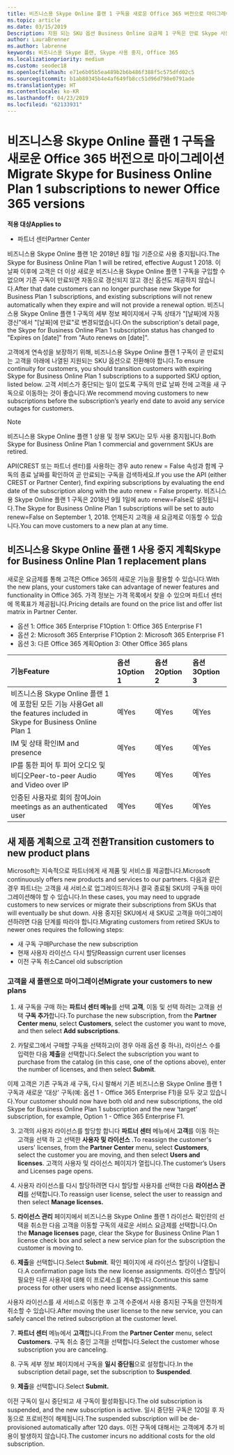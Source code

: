 ```yaml
---
title: 비즈니스용 Skype Online 플랜 1 구독을 새로운 Office 365 버전으로 마이그레이션 | 파트너 센터
ms.topic: article
ms.date: 03/15/2019
Description: 지원 되는 SKU 옵션 Business Online 요금제 1 구독은 만료 Skype 사용 하 여 고객에 게 전환 합니다. 구독의 연간 종료 날짜 전에 새 구독에 고객을 이동 하는 것이 좋습니다.
author: LauraBrenner
ms.author: labrenne
keywords: 비즈니스용 Skype 플랜, Skype 사용 중지, Office 365
ms.localizationpriority: medium
ms.custom: seodec18
ms.openlocfilehash: e71e6b05b5ea489b2b6b486f388f5c575dfd02c5
ms.sourcegitcommit: b1ab80345b4e4af649fb8cc51d96d798e0791ade
ms.translationtype: HT
ms.contentlocale: ko-KR
ms.lasthandoff: 04/23/2019
ms.locfileid: "62133931"
---
```

# <a name="migrate-skype-for-business-online-plan-1-subscriptions-to-newer-office-365-versions"></a><span data-ttu-id="d9350-105">비즈니스용 Skype Online 플랜 1 구독을 새로운 Office 365 버전으로 마이그레이션</span><span class="sxs-lookup"><span data-stu-id="d9350-105">Migrate Skype for Business Online Plan 1 subscriptions to newer Office 365 versions</span></span>

<span data-ttu-id="d9350-106">**적용 대상**</span><span class="sxs-lookup"><span data-stu-id="d9350-106">**Applies to**</span></span>

- <span data-ttu-id="d9350-107">파트너 센터</span><span class="sxs-lookup"><span data-stu-id="d9350-107">Partner Center</span></span>

<span data-ttu-id="d9350-108">비즈니스용 Skype Online 플랜 1은 2018년 8월 1일 기준으로 사용 중지됩니다.</span><span class="sxs-lookup"><span data-stu-id="d9350-108">The Skype for Business Online Plan 1 will be retired, effective August 1 2018.</span></span> <span data-ttu-id="d9350-109">이 날짜 이후에 고객은 더 이상 새로운 비즈니스용 Skype Online 플랜 1 구독을 구입할 수 없으며 기존 구독이 만료되면 자동으로 갱신되지 않고 갱신 옵션도 제공하지 않습니다.</span><span class="sxs-lookup"><span data-stu-id="d9350-109">After that date customers can no longer purchase new Skype for Business Plan 1 subscriptions, and existing subscriptions will not renew automatically when they expire and will not provide a renewal option.</span></span> <span data-ttu-id="d9350-110">비즈니스용 Skype Online 플랜 1 구독의 세부 정보 페이지에서 구독 상태가 "[날짜]에 자동 갱신"에서 "[날짜]에 만료"로 변경되었습니다.</span><span class="sxs-lookup"><span data-stu-id="d9350-110">On the subscription's detail page, the Skype for Business Online Plan 1 subscription status has changed to "Expires on [date]" from "Auto renews on [date]".</span></span>  

<span data-ttu-id="d9350-111">고객에게 연속성을 보장하기 위해, 비즈니스용 Skype Online 플랜 1 구독이 곧 만료되는 고객을 아래에 나열된 지원되는 SKU 옵션으로 전환해야 합니다.</span><span class="sxs-lookup"><span data-stu-id="d9350-111">To ensure continuity for customers, you should transition customers with expiring Skype for Business Online Plan 1 subscriptions to a supported SKU option, listed below.</span></span> <span data-ttu-id="d9350-112">고객 서비스가 중단되는 일이 없도록 구독의 만료 날짜 전에 고객을 새 구독으로 이동하는 것이 좋습니다.</span><span class="sxs-lookup"><span data-stu-id="d9350-112">We recommend moving customers to new subscriptions before the subscription’s yearly end date to avoid any service outages for customers.</span></span> 

>[!NOTE]
><span data-ttu-id="d9350-113">비즈니스용 Skype Online 플랜 1 상용 및 정부 SKU는 모두 사용 중지됩니다.</span><span class="sxs-lookup"><span data-stu-id="d9350-113">Both Skype for Business Online Plan 1 commercial and government SKUs are retired.</span></span>

<span data-ttu-id="d9350-114">API(CREST 또는 파트너 센터)를 사용하는 경우 auto renew = False 속성과 함께 구독의 종료 날짜를 확인하여 곧 만료되는 구독을 검색하세요.</span><span class="sxs-lookup"><span data-stu-id="d9350-114">If you use the API (either CREST or Partner Center), find expiring subscriptions by evaluating the end date of the subscription along with the auto renew = False property.</span></span> <span data-ttu-id="d9350-115">비즈니스용 Skype Online 플랜 1 구독은 2018년 9월 1일에 auto renew=False로 설정됩니다.</span><span class="sxs-lookup"><span data-stu-id="d9350-115">The Skype for Business Online Plan 1 subscriptions will be set to auto renew=False on September 1, 2018.</span></span> <span data-ttu-id="d9350-116">언제든지 고객을 새 요금제로 이동할 수 있습니다.</span><span class="sxs-lookup"><span data-stu-id="d9350-116">You can move customers to a new plan at any time.</span></span> 

## <a name="skype-for-business-online-plan-1-replacement-plans"></a><span data-ttu-id="d9350-117">비즈니스용 Skype Online 플랜 1 사용 중지 계획</span><span class="sxs-lookup"><span data-stu-id="d9350-117">Skype for Business Online Plan 1 replacement plans</span></span>

<span data-ttu-id="d9350-118">새로운 요금제를 통해 고객은 Office 365의 새로운 기능을 활용할 수 있습니다.</span><span class="sxs-lookup"><span data-stu-id="d9350-118">With the new plans, your customers take can advantage of newer features and functionality in Office 365.</span></span> <span data-ttu-id="d9350-119">가격 정보는 가격 목록에서 찾을 수 있으며 파트너 센터에 목록표가 제공됩니다.</span><span class="sxs-lookup"><span data-stu-id="d9350-119">Pricing details are found on the price list and offer list matrix in Partner Center.</span></span> 

- <span data-ttu-id="d9350-120">옵션 1: Office 365 Enterprise F1</span><span class="sxs-lookup"><span data-stu-id="d9350-120">Option 1: Office 365 Enterprise F1</span></span>
- <span data-ttu-id="d9350-121">옵션 2: Microsoft 365 Enterprise F1</span><span class="sxs-lookup"><span data-stu-id="d9350-121">Option 2: Microsoft 365 Enterprise F1</span></span>
- <span data-ttu-id="d9350-122">옵션 3: 다른 Office 365 계획</span><span class="sxs-lookup"><span data-stu-id="d9350-122">Option 3: Other Office 365 plans</span></span>

|<span data-ttu-id="d9350-123">**기능**</span><span class="sxs-lookup"><span data-stu-id="d9350-123">**Feature**</span></span>    |<span data-ttu-id="d9350-124">**옵션 1**</span><span class="sxs-lookup"><span data-stu-id="d9350-124">**Option 1**</span></span>   |<span data-ttu-id="d9350-125">**옵션 2**</span><span class="sxs-lookup"><span data-stu-id="d9350-125">**Option 2**</span></span>   |<span data-ttu-id="d9350-126">**옵션 3**</span><span class="sxs-lookup"><span data-stu-id="d9350-126">**Option 3**</span></span>   |
|:-----------------|:-----------------|:-------------|:------------|
|<span data-ttu-id="d9350-127">비즈니스용 Skype Online 플랜 1에 포함된 모든 기능 사용</span><span class="sxs-lookup"><span data-stu-id="d9350-127">Get all the features included in Skype for Business Online Plan 1</span></span>|<span data-ttu-id="d9350-128">예</span><span class="sxs-lookup"><span data-stu-id="d9350-128">Yes</span></span>   |<span data-ttu-id="d9350-129">예</span><span class="sxs-lookup"><span data-stu-id="d9350-129">Yes</span></span>   |<span data-ttu-id="d9350-130">예</span><span class="sxs-lookup"><span data-stu-id="d9350-130">Yes</span></span>   |
|<span data-ttu-id="d9350-131">IM 및 상태 확인</span><span class="sxs-lookup"><span data-stu-id="d9350-131">IM and presence</span></span> |<span data-ttu-id="d9350-132">예</span><span class="sxs-lookup"><span data-stu-id="d9350-132">Yes</span></span>   |<span data-ttu-id="d9350-133">예</span><span class="sxs-lookup"><span data-stu-id="d9350-133">Yes</span></span>   |<span data-ttu-id="d9350-134">예</span><span class="sxs-lookup"><span data-stu-id="d9350-134">Yes</span></span>   |
|<span data-ttu-id="d9350-135">IP를 통한 피어 투 피어 오디오 및 비디오</span><span class="sxs-lookup"><span data-stu-id="d9350-135">Peer-to-peer Audio and Video over IP</span></span>|<span data-ttu-id="d9350-136">예</span><span class="sxs-lookup"><span data-stu-id="d9350-136">Yes</span></span>   |<span data-ttu-id="d9350-137">예</span><span class="sxs-lookup"><span data-stu-id="d9350-137">Yes</span></span>   |<span data-ttu-id="d9350-138">예</span><span class="sxs-lookup"><span data-stu-id="d9350-138">Yes</span></span>   
|<span data-ttu-id="d9350-139">인증된 사용자로 회의 참여</span><span class="sxs-lookup"><span data-stu-id="d9350-139">Join meetings as an authenticated user</span></span>| <span data-ttu-id="d9350-140">예</span><span class="sxs-lookup"><span data-stu-id="d9350-140">Yes</span></span>   |<span data-ttu-id="d9350-141">예</span><span class="sxs-lookup"><span data-stu-id="d9350-141">Yes</span></span>   |<span data-ttu-id="d9350-142">예</span><span class="sxs-lookup"><span data-stu-id="d9350-142">Yes</span></span>   |

## <a name="transition-customers-to-new-product-plans"></a><span data-ttu-id="d9350-143">새 제품 계획으로 고객 전환</span><span class="sxs-lookup"><span data-stu-id="d9350-143">Transition customers to new product plans</span></span>

<span data-ttu-id="d9350-144">Microsoft는 지속적으로 파트너에게 새 제품 및 서비스를 제공합니다.</span><span class="sxs-lookup"><span data-stu-id="d9350-144">Microsoft continuously offers new products and services to our partners.</span></span> <span data-ttu-id="d9350-145">다음과 같은 경우 파트너는 고객을 새 서비스로 업그레이드하거나 결국 종료될 SKU의 구독을 마이그레이션해야 할 수 있습니다.</span><span class="sxs-lookup"><span data-stu-id="d9350-145">In these cases, you may need to upgrade customers to new services or migrate their subscriptions from SKUs that will eventually be shut down.</span></span> <span data-ttu-id="d9350-146">사용 중지된 SKU에서 새 SKU로 고객을 마이그레이션하려면 다음 단계를 따라야 합니다.</span><span class="sxs-lookup"><span data-stu-id="d9350-146">Migrating customers from retired SKUs to newer ones requires the following steps:</span></span>

- <span data-ttu-id="d9350-147">새 구독 구매</span><span class="sxs-lookup"><span data-stu-id="d9350-147">Purchase the new subscription</span></span>
- <span data-ttu-id="d9350-148">현재 사용자 라이선스 다시 할당</span><span class="sxs-lookup"><span data-stu-id="d9350-148">Reassign current user licenses</span></span>
- <span data-ttu-id="d9350-149">이전 구독 취소</span><span class="sxs-lookup"><span data-stu-id="d9350-149">Cancel old subscription</span></span>

### <a name="migrate-your-customers-to-new-plans"></a><span data-ttu-id="d9350-150">고객을 새 플랜으로 마이그레이션</span><span class="sxs-lookup"><span data-stu-id="d9350-150">Migrate your customers to new plans</span></span>

1. <span data-ttu-id="d9350-151">새 구독을 구매 하는 **파트너 센터 메뉴**를 선택 **고객**, 이동 및 선택 하려는 고객을 선택 **구독 추가**합니다.</span><span class="sxs-lookup"><span data-stu-id="d9350-151">To purchase the new subscription, from the **Partner Center menu**, select **Customers**, select the customer you want to move, and then select **Add subscriptions**.</span></span>

2. <span data-ttu-id="d9350-152">카탈로그에서 구매할 구독을 선택하고(이 경우 아래 옵션 중 하나), 라이선스 수를 입력한 다음 **제출**을 선택합니다.</span><span class="sxs-lookup"><span data-stu-id="d9350-152">Select the subscription you want to purchase from the catalog (in this case, one of the options above), enter the number of licenses, and then select **Submit**.</span></span> 

<span data-ttu-id="d9350-153">이제 고객은 기존 구독과 새 구독, 다시 말해서 기존 비즈니스용 Skype Online 플랜 1 구독과 새로운 '대상' 구독(예: 옵션 1 - Office 365 Enterprise F1)을 모두 갖고 있습니다.</span><span class="sxs-lookup"><span data-stu-id="d9350-153">Your customer should now have both old and new subscriptions, the old Skype for Business Online Plan 1  subscription and the new ‘target’ subscription, for example, Option 1 - Office 365 Enterprise F1.</span></span>

3. <span data-ttu-id="d9350-154">고객의 사용자 라이선스를 할당할 합니다 **파트너 센터** 메뉴에서 **고객**를 이동 하는 고객을 선택 하 고 선택한 **사용자 및 라이선스** .</span><span class="sxs-lookup"><span data-stu-id="d9350-154">To reassign the customer's users' licenses, from the **Partner Center** menu, select **Customers**, select the customer you are moving, and then select **Users and licenses**.</span></span> <span data-ttu-id="d9350-155">고객의 사용자 및 라이선스 페이지가 열립니다.</span><span class="sxs-lookup"><span data-stu-id="d9350-155">The customer’s Users and Licenses page opens.</span></span>

4. <span data-ttu-id="d9350-156">사용자 라이선스를 다시 할당하려면 다시 할당할 사용자를 선택한 다음 **라이선스 관리**를 선택합니다.</span><span class="sxs-lookup"><span data-stu-id="d9350-156">To reassign user license, select the user to reassign and then select **Manage licenses.**</span></span>

5. <span data-ttu-id="d9350-157">**라이선스 관리** 페이지에서 비즈니스용 Skype Online 플랜 1 라이선스 확인란의 선택을 취소한 다음 고객을 이동할 구독의 새로운 서비스 요금제를 선택합니다.</span><span class="sxs-lookup"><span data-stu-id="d9350-157">On the **Manage licenses** page, clear the Skype for Business Online Plan 1 license check box and select a new service plan for the subscription the customer is moving to.</span></span>

6. <span data-ttu-id="d9350-158">**제출**을 선택합니다.</span><span class="sxs-lookup"><span data-stu-id="d9350-158">Select **Submit**.</span></span> <span data-ttu-id="d9350-159">확인 페이지에 새 라이선스 할당이 나열됩니다.</span><span class="sxs-lookup"><span data-stu-id="d9350-159">A confirmation page lists the new license assignments.</span></span> <span data-ttu-id="d9350-160">라이센스 할당이 필요한 다른 사용자에 대해 이 프로세스를 계속합니다.</span><span class="sxs-lookup"><span data-stu-id="d9350-160">Continue this same process for other users who need license assignments.</span></span>

<span data-ttu-id="d9350-161">사용자 라이선스를 새 서비스로 이동한 후 고객 수준에서 사용 중지된 구독을 안전하게 취소할 수 있습니다.</span><span class="sxs-lookup"><span data-stu-id="d9350-161">After moving the user license to the new service, you can safely cancel the retired subscription at the customer level.</span></span>

7. <span data-ttu-id="d9350-162">**파트너 센터** 메뉴에서 **고객**합니다.</span><span class="sxs-lookup"><span data-stu-id="d9350-162">From the **Partner Center** menu, select **Customers**.</span></span> <span data-ttu-id="d9350-163">구독 취소 중인 고객을 선택합니다.</span><span class="sxs-lookup"><span data-stu-id="d9350-163">Select the customer whose subscription you are canceling.</span></span>

8. <span data-ttu-id="d9350-164">구독 세부 정보 페이지에서 구독을 **일시 중단됨**으로 설정합니다.</span><span class="sxs-lookup"><span data-stu-id="d9350-164">In the subscription detail page, set the subscription to **Suspended**.</span></span>

9. <span data-ttu-id="d9350-165">**제출**을 선택합니다.</span><span class="sxs-lookup"><span data-stu-id="d9350-165">Select **Submit.**</span></span>

<span data-ttu-id="d9350-166">이전 구독이 일시 중단되고 새 구독이 활성화됩니다.</span><span class="sxs-lookup"><span data-stu-id="d9350-166">The old subscription is suspended, and the new subscription is active.</span></span> <span data-ttu-id="d9350-167">일시 중단된 구독은 120일 후 자동으로 프로비전이 해제됩니다.</span><span class="sxs-lookup"><span data-stu-id="d9350-167">The suspended subscription will be de-provisioned automatically after 120 days.</span></span> <span data-ttu-id="d9350-168">이전 구독에 대해서는 고객에게 추가 비용이 발생하지 않습니다.</span><span class="sxs-lookup"><span data-stu-id="d9350-168">The customer incurs no additional costs for the old subscription.</span></span>


